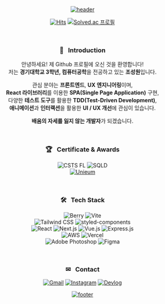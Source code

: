 <div align=center>

[![header](https://capsule-render.vercel.app/api?type=waving&color=gradient&customColorList=12&animation=fadeIn&height=230&section=header&text=Hi!%20I'm%20Wontory.&desc=I%20am%20interested%20in%20Animations%20and%20Interactions.&fontSize=60&fontAlign=50&fontAlignY=33&descSize=20&descAlign=50&descAlignY=55)](https://github.com/wontory)
  
[![Hits](https://hits.seeyoufarm.com/api/count/incr/badge.svg?url=https%3A%2F%2Fgithub.com%2Fwontory%2Fhit-counter&count_bg=%236196FF&title_bg=%23555555&icon=github.svg&icon_color=%23E7E7E7&title=Hits&edge_flat=false)](https://github.com/wontory)
[![Solved.ac 프로필](http://mazassumnida.wtf/api/mini/generate_badge?boj=wontory)](https://solved.ac/wontory)  
  
&nbsp;  
  
### 🥰 &nbsp; Introduction
안녕하세요! 제 Github 프로필에 오신 것을 환영합니다!  
저는 **경기대학교 3학년, 컴퓨터공학**을 전공하고 있는 **조성원**입니다.  

관심 분야는 **프론트엔드**, **UX 엔지니어링**이며,  
**React 라이브러리**를 이용한 **SPA(Single Page Application)** 구현,  
다양한 **테스트 도구**를 활용한 **TDD(Test-Driven Development)**,  
**애니메이션**과 **인터랙션**을 활용한 **UI / UX 개선**에 관심이 있습니다.  

**배움의 자세를 잃지 않는 개발자**가 되겠습니다.
  
&nbsp;  
  
### 🏆 &nbsp; Certificate & Awards
![CSTS FL](https://img.shields.io/badge/CSTS%20FL-40AEF0.svg?style=for-the-badge)
![SQLD](https://img.shields.io/badge/SQLD-006600.svg?style=for-the-badge)  
[![Unieum](https://img.shields.io/badge/apis:unieum-제2회_교원그룹_AI_챌린지_대상-FFAA00?style=for-the-badge)](https://aifactory.space/competition/2512/discussion/503)
  
&nbsp;  
  
### 🛠︎ &nbsp; Tech Stack
![Berry](https://img.shields.io/badge/Berry-2C8EBB.svg?logo=Yarn&logoColor=white&style=flat)
![Vite](https://img.shields.io/badge/Vite-646CFF.svg?logo=Vite&logoColor=white&style=flat)  
![Tailwind CSS](https://img.shields.io/badge/Tailwind%20CSS-06B6D4.svg?logo=tailwindcss&logoColor=white&style=flat)
![styled-components](https://img.shields.io/badge/styled--components-DB7093.svg?logo=styled-components&logoColor=white&style=flat)  
![React](https://img.shields.io/badge/React-61DAFB.svg?logo=React&logoColor=black&style=flat)
![Next.js](https://img.shields.io/badge/Next.js-000000.svg?logo=Next.js&logoColor=white&style=flat)
![Vue.js](https://img.shields.io/badge/Vue.js-4FC08D.svg?logo=Vue.js&logoColor=white&style=flat)
![Express.js](https://img.shields.io/badge/Express.js-000000.svg?logo=Express&logoColor=white&style=flat)  
![AWS](https://img.shields.io/badge/Amazon%20AWS-232F3E.svg?logo=AmazonAWS&logoColor=white&style=flat)
![Vercel](https://img.shields.io/badge/Vercel-000000.svg?logo=Vercel&logoColor=white&style=flat)  
![Adobe Photoshop](https://img.shields.io/badge/Adobe&nbsp;Photoshop-31A8FF.svg?logo=AdobePhotoshop&logoColor=white&style=flat)
![Figma](https://img.shields.io/badge/Figma-F24E1E.svg?logo=Figma&logoColor=white&style=flat)
  
&nbsp;  
  
### ✉ &nbsp; Contact
[![Gmail](https://img.shields.io/badge/Gmail-EA4335?style=flat&logo=Gmail&logoColor=white)](mailto:devwontory@gmail.com)
[![Instagram](https://img.shields.io/badge/Instagram-E4405F?style=flat&logo=instagram&logoColor=white)](https://www.instagram.com/jo_saeng/)
[![Devlog](https://img.shields.io/badge/Devlog-FF4088?style=flat&logo=hugo&logoColor=white)](https://wontory.github.io/profile/)

[![footer](https://capsule-render.vercel.app/api?type=waving&color=gradient&customColorList=12&animation=fadeIn&section=footer)](https://github.com/wontory)
  
</div>
